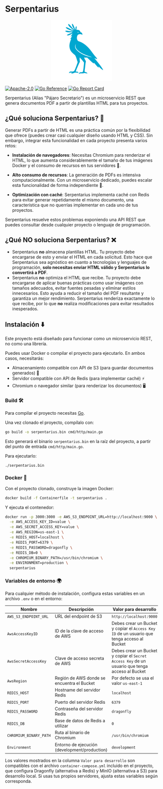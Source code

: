 # Serpentarius

<div align="center">
  <img src="../assets/logo.png" alt="Serpentarius Logo" width="200px" height="200px" />
</div>

[![Apache-2.0](https://img.shields.io/badge/License-Apache_2.0-blue.svg)](https://opensource.org/licenses/Apache-2.0)
[![Go Reference](https://pkg.go.dev/badge/github.com/PChaparro/serpentarius.svg)](https://pkg.go.dev/github.com/PChaparro/serpentarius)
[![Go Report Card](https://goreportcard.com/badge/github.com/PChaparro/serpentarius)](https://goreportcard.com/report/github.com/PChaparro/serpentarius)

Serpentarius (Alias "Pájaro Secretario") es un microservicio REST que genera documentos PDF a partir de plantillas HTML para tus proyectos.

## ¿Qué soluciona Serpentarius? 🤔

Generar PDFs a partir de HTML es una práctica común por la flexibilidad que ofrece (puedes crear casi cualquier diseño usando HTML y CSS). Sin embargo, integrar esta funcionalidad en cada proyecto presenta varios retos:

- **Instalación de navegadores**: Necesitas Chromium para renderizar el HTML, lo que aumenta considerablemente el tamaño de tus imágenes Docker y el consumo de recursos en tus servidores 💸.

- **Alto consumo de recursos**: La generación de PDFs es intensiva computacionalmente. Con un microservicio dedicado, puedes escalar esta funcionalidad de forma independiente 🚀.

- **Optimización con caché**: Serpentarius implementa caché con Redis para evitar generar repetidamente el mismo documento, una característica que no querrías implementar en cada uno de tus proyectos.

Serpentarius resuelve estos problemas exponiendo una API REST que puedes consultar desde cualquier proyecto o lenguaje de programación.

## ¿Qué **NO** soluciona Serpentarius? ❌

- Serpentarius **no** almacena plantillas HTML. Tu proyecto debe encargarse de esto y enviar el HTML en cada solicitud. Esto hace que Serpentarius sea agnóstico en cuanto a tecnologías y lenguajes de programación, **solo necesitas enviar HTML válido y Serpentarius lo convertirá a PDF**.
- Serpentarius **no** optimiza el HTML que recibe. Tu proyecto debe encargarse de aplicar buenas prácticas como usar imágenes con tamaños adecuados, evitar fuentes pesadas y eliminar estilos innecesarios. Esto ayuda a reducir el tamaño del PDF resultante y garantiza un mejor rendimiento. Serpentarius renderiza exactamente lo que recibe, por lo que **no** realiza modificaciones para evitar resultados inesperados.

## Instalación ⬇️

Este proyecto está diseñado para funcionar como un microservicio REST, no como una librería.

Puedes usar Docker o compilar el proyecto para ejecutarlo. En ambos casos, necesitarás:

- Almacenamiento compatible con API de S3 (para guardar documentos generados) 📂
- Servidor compatible con API de Redis (para implementar caché) ⚡
- Chromium o navegador similar (para renderizar los documentos) 🖥️

### Build 🛠️

Para compilar el proyecto necesitas [Go](https://golang.org/dl/).

Una vez clonado el proyecto, compílalo con:

```bash
go build -o serpentarius.bin cmd/http/main.go
```

Esto generará el binario `serpentarius.bin` en la raíz del proyecto, a partir del punto de entrada `cmd/http/main.go`.

Para ejecutarlo:

```bash
./serpentarius.bin
```

### Docker 🐳

Con el proyecto clonado, construye la imagen Docker:

```bash
docker build -f Containerfile -t serpentarius .
```

Y ejecuta el contenedor:

```bash
docker run -p 3000:3000 -e AWS_S3_ENDPOINT_URL=http://localhost:9000 \
  -e AWS_ACCESS_KEY_ID=value \
  -e AWS_SECRET_ACCESS_KEY=value \
  -e AWS_REGION=us-east-1 \
  -e REDIS_HOST=localhost \
  -e REDIS_PORT=6379 \
  -e REDIS_PASSWORD=dragonfly \
  -e REDIS_DB=0 \
  -e CHROMIUM_BINARY_PATH=/usr/bin/chromium \
  -e ENVIRONMENT=production \
  serpentarius
```

### Variables de entorno 🌍

Para cualquier método de instalación, configura estas variables en un archivo `.env` o en el entorno:

| Nombre                 | Descripción                                   | Valor para desarrollo                                                                          |
| ---------------------- | --------------------------------------------- | ---------------------------------------------------------------------------------------------- |
| `AWS_S3_ENDPOINT_URL`  | URL del endpoint de S3                        | `http://localhost:9000`                                                                        |
| `AwsAccessKeyID`       | ID de la clave de acceso de AWS               | Debes crear un Bucket y copiar el `Access Key ID` de un usuario que tenga acceso al Bucket     |
| `AwsSecretAccessKey`   | Clave de acceso secreta de AWS                | Debes crear un Bucket y copiar el `Secret Access Key` de un usuario que tenga acceso al Bucket |
| `AwsRegion`            | Región de AWS donde se encuentra el Bucket    | Por defecto se usa el valor `us-east-1`                                                        |
| `REDIS_HOST`           | Hostname del servidor Redis                   | `localhost`                                                                                    |
| `REDIS_PORT`           | Puerto del servidor Redis                     | `6379`                                                                                         |
| `REDIS_PASSWORD`       | Contraseña del servidor Redis                 | `dragonfly`                                                                                    |
| `REDIS_DB`             | Base de datos de Redis a utilizar             | `0`                                                                                            |
| `CHROMIUM_BINARY_PATH` | Ruta al binario de Chromium                   | `/usr/bin/chromium`                                                                            |
| `Environment`          | Entorno de ejecución (development/production) | `development`                                                                                  |

Los valores mostrados en la columna `Valor para desarrollo` son compatibles con el archivo `container-compose.yml` incluido en el proyecto, que configura Dragonfly (alternativa a Redis) y MinIO (alternativa a S3) para desarrollo local. Si usas tus propios servidores, ajusta estas variables según corresponda.
